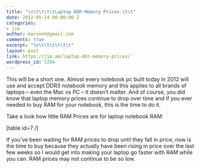 ```yaml
---
title: "\n\t\t\t\tLaptop DDR Memory Prices.\t\t"
date: 2012-05-14 00:00:00 Z
categories:
- jim
author: macseek@gmail.com
comments: true
excerpt: "\n\t\t\t\t\t\t"
layout: post
link: https://jim.am/laptop-ddr-memory-prices/
wordpress_id: 5294
---
```


This will be a short one. Almost every notebook pc built today in 2012 will use and accept DDR3 notebook memory and this applies to all brands of laptops – even the Mac vs PC – it doesn’t matter. And of course, you did know that laptop memory prices continue to drop over time and if you ever needed to buy RAM for your notebook, this is the time to do it.




Take a look how little RAM Prices are for laptop notebook RAM:




[table id=7 /]




If you’ve been waiting for RAM prices to drop until they fall in price, now is the time to buy because they actually have been rising in price over the last few weeks so I would get into making your laptop go faster with RAM while you can. RAM prices may not continue to be so low.


		
